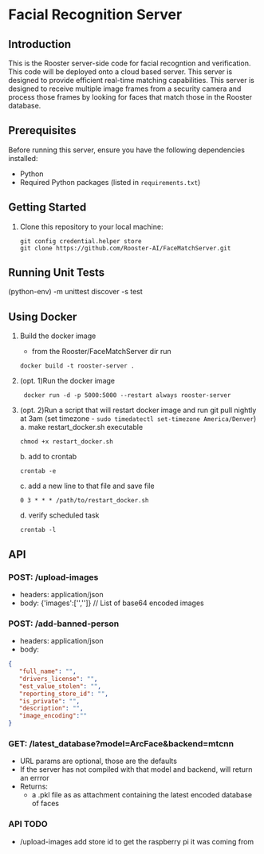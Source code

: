 # Facial Recognition Server

## Introduction

This is the Rooster server-side code for facial recogntion and verification. This code will be deployed onto a cloud based server. This server is designed to provide efficient real-time matching capabilities. This server is designed to receive multiple image frames from a security camera and process those frames by looking for faces that match those in the Rooster database.

## Prerequisites

Before running this server, ensure you have the following dependencies installed:

- Python
- Required Python packages (listed in `requirements.txt`)

## Getting Started

1. Clone this repository to your local machine:

   ```shell
   git config credential.helper store
   git clone https://github.com/Rooster-AI/FaceMatchServer.git

## Running Unit Tests

(python-env) -m unittest discover -s test

## Using Docker

1. Build the docker image
   - from the Rooster/FaceMatchServer dir run
   ```shell
   docker build -t rooster-server .

2. (opt. 1)Run the docker image
     ```shell
      docker run -d -p 5000:5000 --restart always rooster-server
      ```

2. (opt. 2)Run a script that will restart docker image and run git pull nightly at 3am (set timezone - `sudo timedatectl set-timezone America/Denver`)
   a. make restart_docker.sh executable
      ```shell
      chmod +x restart_docker.sh
      ```

   b. add to crontab
      ```shell
      crontab -e
      ```

   c. add a new line to that file and save file
      ```shell
      0 3 * * * /path/to/restart_docker.sh
      ```

   d. verify scheduled task
      ```shell
      crontab -l
      ```

## API

### POST: /upload-images
- headers: application/json
- body: {'images':['','']} // List of base64 encoded images

### POST: /add-banned-person
- headers: application/json
- body:
```json
{
   "full_name": "", 
   "drivers_license": "",
   "est_value_stolen": "", 
   "reporting_store_id": "",
   "is_private": "", 
   "description": "",
   "image_encoding":""
}
```

### GET: /latest_database?model=ArcFace&backend=mtcnn
- URL params are optional, those are the defaults
- If the server has not compiled with that model and backend, will return an errror
- Returns:
   - a .pkl file as as attachment containing the latest encoded database of faces


### API TODO
- /upload-images add store id to get the raspberry pi it was coming from
